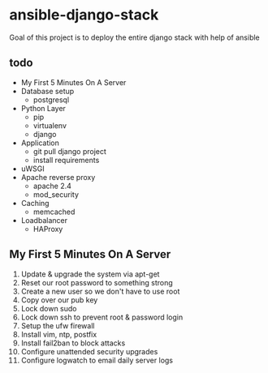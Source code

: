 ansible-django-stack
====================

Goal of this project is to deploy the entire django stack with help of ansible

todo
----
* My First 5 Minutes On A Server
* Database setup 
  * postgresql
* Python Layer
  * pip
  * virtualenv
  * django
* Application
  * git pull django project 
  * install requirements
* uWSGI
* Apache reverse proxy 
  * apache 2.4 
  * mod_security
* Caching 
  * memcached
* Loadbalancer
  * HAProxy
  
My First 5 Minutes On A Server
------------------------------
1. Update & upgrade the system via apt-get
2. Reset our root password to something strong
3. Create a new user so we don't have to use root
4. Copy over our pub key
5. Lock down sudo
6. Lock down ssh to prevent root & password login
7. Setup the ufw firewall
8. Install vim, ntp, postfix  
9. Install fail2ban to block attacks
10. Configure unattended security upgrades
11. Configure logwatch to email daily server logs
